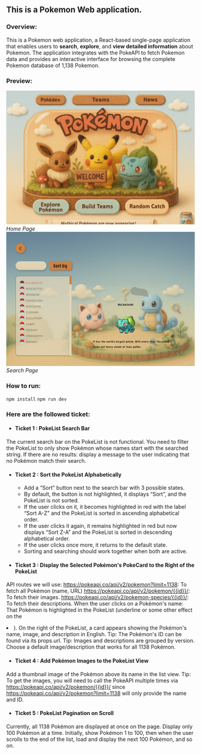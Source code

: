 ## This is a Pokemon Web application.

### Overview:

This is a Pokemon web application, a React-based single-page application that enables users to **search**, **explore**, and **view detailed information** about Pokemon. The application integrates with the PokeAPI to fetch Pokemon data and provides an interactive interface for browsing the complete Pokemon database of 1,138 Pokemon.

### Preview:
![homepage](/src/assets/img/pokemon-home-page.png)
*Home Page*
![searchpage](/src/assets/img/pokemon-search-page.png)
*Search Page*

### How to run:
`npm install`
`npm run dev`

### Here are the followed ticket:

- #### Ticket 1 : PokeList Search Bar
The current search bar on the PokeList is not functional.
You need to filter the PokeList to only show Pokémon whose names start with the searched string.
If there are no results: display a message to the user indicating that no Pokémon match their search.

- #### Ticket 2 : Sort the PokeList Alphabetically
    - Add a “Sort” button next to the search bar with 3 possible states.
    - By default, the button is not highlighted, it displays “Sort”, and the PokeList is not sorted.
    - If the user clicks on it, it becomes highlighted in red with the label “Sort A-Z” and the PokeList is sorted in ascending alphabetical order.
    - If the user clicks it again, it remains highlighted in red but now displays “Sort Z-A” and the PokeList is sorted in descending alphabetical order.
    - If the user clicks once more, it returns to the default state.
    - Sorting and searching should work together when both are active.

- #### Ticket 3 : Display the Selected Pokémon's PokeCard to the Right of the PokeList
API routes we will use: 
https://pokeapi.co/api/v2/pokemon?limit=1138: To fetch all Pokémon (name, URL)
https://pokeapi.co/api/v2/pokemon/{{id}}/: To fetch their images.
https://pokeapi.co/api/v2/pokemon-species/{{id}}/: To fetch their descriptions.
When the user clicks on a Pokémon's name:
That Pokémon is highlighted in the PokeList (underline or some other effect on the <li>).
On the right of the PokeList, a card appears showing the Pokémon's name, image, and description in English.
Tip: The Pokémon's ID can be found via its props.url.
Tip: Images and descriptions are grouped by version. Choose a default image/description that works for all 1138 Pokémon.

- #### Ticket 4 : Add Pokémon Images to the PokeList View
Add a thumbnail image of the Pokémon above its name in the list view.
Tip: To get the images, you will need to call the PokeAPI multiple times via https://pokeapi.co/api/v2/pokemon/{{id}}/ since https://pokeapi.co/api/v2/pokemon?limit=1138 will only provide the name and ID.

- #### Ticket 5 : PokeList Pagination on Scroll
Currently, all 1138 Pokémon are displayed at once on the page.
Display only 100 Pokémon at a time.
Initially, show Pokémon 1 to 100, then when the user scrolls to the end of the list, load and display the next 100 Pokémon, and so on.

